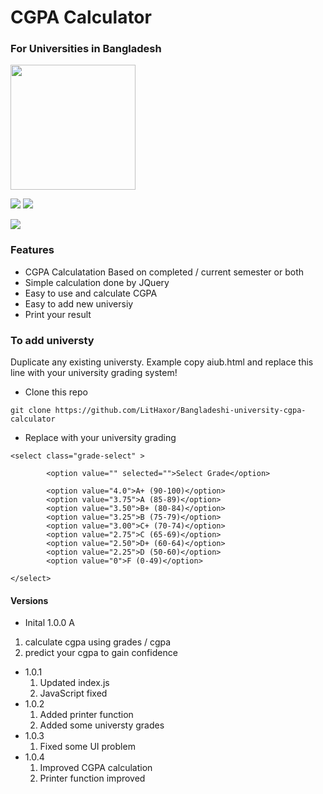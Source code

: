 
# CGPA Calculator 
### For Universities in Bangladesh

<img src="https://img.icons8.com/all/500/gpa-calculator.png" height="200" />


 ![](https://img.shields.io/github/issues/lithaxor/Bangladeshi-university-cgpa-calculator) ![](https://img.shields.io/badge/Version-1.0.5-blue)





![](https://img.shields.io/github/followers/lithaxor?label=Follow%20me&style=social)

### Features

- CGPA Calculatation Based on completed / current semester or both
- Simple calculation done by JQuery
- Easy to use and calculate CGPA
- Easy to add new universiy
- Print your result



### To add universty 

Duplicate any existing universty. Example copy aiub.html and replace this line with your university grading system!

 - Clone this repo
 
`
git clone https://github.com/LitHaxor/Bangladeshi-university-cgpa-calculator
`

 - Replace with your university grading

```
<select class="grade-select" >
		
		<option value="" selected="">Select Grade</option>
		
		<option value="4.0">A+ (90-100)</option>
		<option value="3.75">A (85-89)</option>
		<option value="3.50">B+ (80-84)</option>
		<option value="3.25">B (75-79)</option>
		<option value="3.00">C+ (70-74)</option>
		<option value="2.75">C (65-69)</option>
		<option value="2.50">D+ (60-64)</option>
		<option value="2.25">D (50-60)</option>
		<option value="0">F (0-49)</option>
		
</select>

```


#### Versions
 - Inital 1.0.0 A
1. calculate cgpa using grades / cgpa
2. predict your cgpa to gain confidence

- 1.0.1
	1. Updated index.js
	2. JavaScript fixed
- 1.0.2
	1. Added printer function
	2. Added some universty grades
- 1.0.3
	1. Fixed some UI problem
- 1.0.4 
	1. Improved CGPA calculation
	2. Printer function improved

